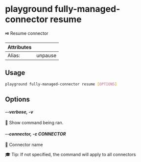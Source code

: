 # playground fully-managed-connector resume

⏯️  Resume connector

| Attributes       | &nbsp;
|------------------|-------------
| Alias:           | unpause

## Usage

```bash
playground fully-managed-connector resume [OPTIONS]
```

## Options

#### *--verbose, -v*

🐞 Show command being ran.

#### *--connector, -c CONNECTOR*

🔗 Connector name  
  
🎓 Tip: If not specified, the command will apply to all connectors


